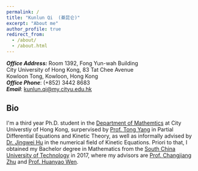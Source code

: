```yaml
---
permalink: /
title: "Kunlun Qi  (綦昆仑)"
excerpt: "About me"
author_profile: true
redirect_from: 
  - /about/
  - /about.html
---
```

**_Office Address:_** Room 1392, Fong Yun-wah Building <br>
City University of Hong Kong, 83 Tat Chee Avenue <br>
Kowloon Tong, Kowloon, Hong Kong<br>
**_Office Phone_**: (+852) 3442 8683<br>
**_Email_**: kunlun.qi@my.cityu.edu.hk

## Bio
I'm a third year Ph.D. student in the [Department of Mathemtics](https://www.cityu.edu.hk/ma/) at City Universtiy of Hong Kong, 
surpervised by [Prof. Tong Yang](https://www.cityu.edu.hk/ma/people/profile/yangt.htm) in Partial Differential Equations and Kinetic Theory, 
as well as informally advised by [Dr. Jingwei Hu](https://www.math.purdue.edu/~hu342/Site/Home.html) in the numerical field of Kinetic Equations. 
Priori to that, I obtained my Bachelor degree in Mathematics from the [South China University of Technology](https://www.scut.edu.cn/new/) in 2017, 
where my advisors are [Prof. Changjiang Zhu](http://www2.scut.edu.cn/math/2017/1227/c14582a242269/page.htm) and [Prof. Huanyao Wen](http://www2.scut.edu.cn/math/2017/1227/c14582a242252/page.htm).

